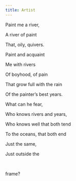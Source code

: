 ```yaml
---
title: Artist
---
```






Paint me a river,

A river of paint

That, oily, quivers.

Paint and acquaint

Me with rivers

Of boyhood, of pain

That grow full with the rain

Of the painter’s best years.

What can he fear,

Who knows rivers and years,

Who knows well that both tend

To the oceans, that both end

Just the same,

Just outside the 

 

frame?
